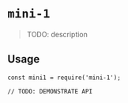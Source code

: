 # `mini-1`

> TODO: description

## Usage

```
const mini1 = require('mini-1');

// TODO: DEMONSTRATE API
```
